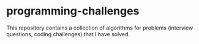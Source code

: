 # programming-challenges
This repository contains a collection of algorithms for problems (interview questions, coding challenges) that I have solved.
